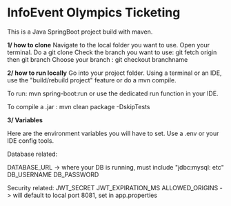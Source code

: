 # InfoEvent Olympics Ticketing

This is a Java SpringBoot project build with maven.

**1/ how to clone**
Navigate to the local folder you want to use. 
Open your terminal. 
Do a git clone
Check the branch you want to use: git fetch origin then git branch
Choose your branch : git checkout branchname


**2/ how to run locally**
Go into your project folder. Using a terminal or an IDE, use the "build/rebuild project" feature or do a mvn compile.

To run: mvn spring-boot:run or use the dedicated run function in your IDE.

To compile a .jar : mvn clean package -DskipTests


**3/ Variables**

Here are the environment variables you will have to set. Use a .env or your IDE config tools.

Database related: 

DATABASE_URL -> where your DB is running, must include "jdbc:mysql: etc"
DB_USERNAME
DB_PASSWORD

Security related: 
JWT_SECRET
JWT_EXPIRATION_MS
ALLOWED_ORIGINS -> will default to local port 8081, set in app.properties





